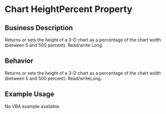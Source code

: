 # Chart HeightPercent Property

## Business Description
Returns or sets the height of a 3-D chart as a percentage of the chart width (between 5 and 500 percent). Read/write Long.

## Behavior
Returns or sets the height of a 3-D chart as a percentage of the chart width (between 5 and 500 percent). Read/writeLong.

## Example Usage
No VBA example available.